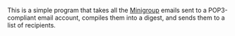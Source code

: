 This is a simple program that takes all the [Minigroup][] emails sent
to a POP3-compliant email account, compiles them into a digest, and
sends them to a list of recipients.

  [Minigroup]: http://minigroup.com/

